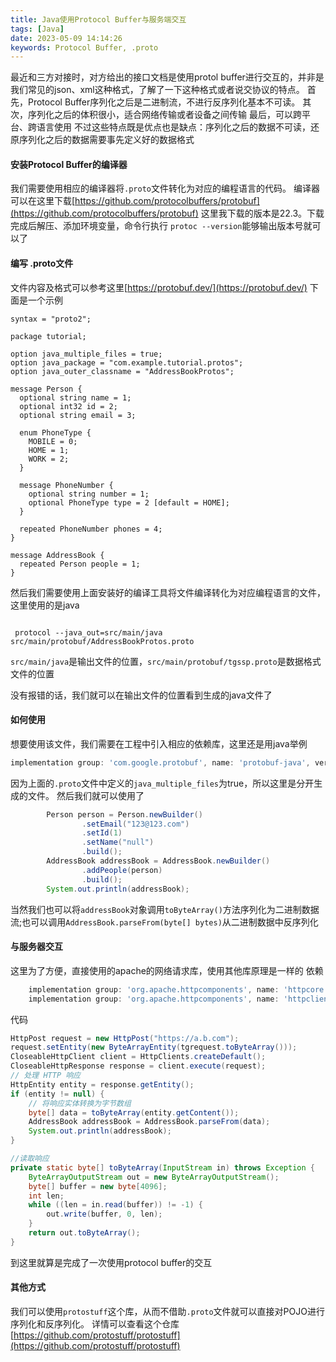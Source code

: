 ```yaml
---
title: Java使用Protocol Buffer与服务端交互
tags: [Java]
date: 2023-05-09 14:14:26
keywords: Protocol Buffer, .proto
---
```


最近和三方对接时，对方给出的接口文档是使用protol buffer进行交互的，并非是我们常见的json、xml这种格式，了解了一下这种格式或者说交协议的特点。
首先，Protocol Buffer序列化之后是二进制流，不进行反序列化基本不可读。
其次，序列化之后的体积很小，适合网络传输或者设备之间传输
最后，可以跨平台、跨语言使用
不过这些特点既是优点也是缺点：序列化之后的数据不可读，还原序列化之后的数据需要事先定义好的数据格式

<!--more-->

#### 安装Protocol Buffer的编译器

我们需要使用相应的编译器将`.proto`文件转化为对应的编程语言的代码。
编译器可以在这里下载[https://github.com/protocolbuffers/protobuf](https://github.com/protocolbuffers/protobuf)
这里我下载的版本是22.3。下载完成后解压、添加环境变量，命令行执行 `protoc --version`能够输出版本号就可以了

#### 编写 .proto文件

文件内容及格式可以参考这里[https://protobuf.dev/](https://protobuf.dev/)
下面是一个示例

``` protocol
syntax = "proto2";

package tutorial;

option java_multiple_files = true;
option java_package = "com.example.tutorial.protos";
option java_outer_classname = "AddressBookProtos";

message Person {
  optional string name = 1;
  optional int32 id = 2;
  optional string email = 3;

  enum PhoneType {
    MOBILE = 0;
    HOME = 1;
    WORK = 2;
  }

  message PhoneNumber {
    optional string number = 1;
    optional PhoneType type = 2 [default = HOME];
  }

  repeated PhoneNumber phones = 4;
}

message AddressBook {
  repeated Person people = 1;
}

```
然后我们需要使用上面安装好的编译工具将文件编译转化为对应编程语言的文件，这里使用的是java
``` shell

 protocol --java_out=src/main/java src/main/protobuf/AddressBookProtos.proto

```
`src/main/java`是输出文件的位置，`src/main/protobuf/tgssp.proto`是数据格式文件的位置

没有报错的话，我们就可以在输出文件的位置看到生成的java文件了

#### 如何使用

想要使用该文件，我们需要在工程中引入相应的依赖库，这里还是用java举例
``` groovy
implementation group: 'com.google.protobuf', name: 'protobuf-java', version: '3.22.3'
```

因为上面的`.proto`文件中定义的`java_multiple_files`为true，所以这里是分开生成的文件。
然后我们就可以使用了
``` java
        Person person = Person.newBuilder()
                .setEmail("123@123.com")
                .setId(1)
                .setName("null")
                .build();
        AddressBook addressBook = AddressBook.newBuilder()
                .addPeople(person)
                .build();
        System.out.println(addressBook);
```
当然我们也可以将`addressBook`对象调用`toByteArray()`方法序列化为二进制数据流;也可以调用`AddressBook.parseFrom(byte[] bytes)`从二进制数据中反序列化

#### 与服务器交互

这里为了方便，直接使用的apache的网络请求库，使用其他库原理是一样的
依赖
``` groovy
    implementation group: 'org.apache.httpcomponents', name: 'httpcore', version: '4.4.14'
    implementation group: 'org.apache.httpcomponents', name: 'httpclient', version: '4.5.13'
```
代码

``` java
HttpPost request = new HttpPost("https://a.b.com");
request.setEntity(new ByteArrayEntity(tgrequest.toByteArray()));
CloseableHttpClient client = HttpClients.createDefault();
CloseableHttpResponse response = client.execute(request);
// 处理 HTTP 响应
HttpEntity entity = response.getEntity();
if (entity != null) {
    // 将响应实体转换为字节数组
    byte[] data = toByteArray(entity.getContent());
    AddressBook addressBook = AddressBook.parseFrom(data);
    System.out.println(addressBook);
}

//读取响应
private static byte[] toByteArray(InputStream in) throws Exception {
    ByteArrayOutputStream out = new ByteArrayOutputStream();
    byte[] buffer = new byte[4096];
    int len;
    while ((len = in.read(buffer)) != -1) {
        out.write(buffer, 0, len);
    }
    return out.toByteArray();
}

```

到这里就算是完成了一次使用protocol buffer的交互

#### 其他方式

我们可以使用`protostuff`这个库，从而不借助`.proto`文件就可以直接对POJO进行序列化和反序列化。
详情可以查看这个仓库 [https://github.com/protostuff/protostuff](https://github.com/protostuff/protostuff)

